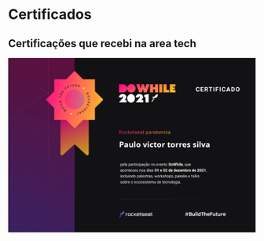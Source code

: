 # Certificados

## Certificações que recebi na area tech

<img src="Pdf-Imagens\certificado-rocketseat-dowhile-202110241024_1.jpg" style="width:700px">
